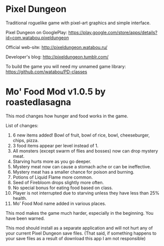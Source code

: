 Pixel Dungeon
=============

Traditional roguelike game with pixel-art graphics and simple interface.

Pixel Dungeon on GooglePlay: 
https://play.google.com/store/apps/details?id=com.watabou.pixeldungeon

Official web-site: 
http://pixeldungeon.watabou.ru/

Developer's blog: 
http://pixeldungeon.tumblr.com/

To build the game you will need my unnamed game library:
https://github.com/watabou/PD-classes




Mo' Food Mod v1.0.5 by roastedlasagna
=======================================

This mod changes how hunger and food works in the game.

List of changes:

1. 6 new items added! Bowl of fruit, bowl of rice, bowl, cheeseburger, chips, pizza.
2. 3 food items appear per level instead of 1.
3. All monsters (except swarm of flies and bosses) now can drop mystery meat.
4. Starving hurts more as you go deeper.
5. Mystery meat now can cause a stomach ache or can be ineffective.
6. Mystery meat has a smaller chance for poison and burning.
7. Potions of Liquid Flame more common.
8. Seed of Firebloom drops slightly more often.
9. No special bonus for eating food based on class.
10. Player is not interrupted due to starving unless they have less than 25% health.
11. Mo' Food Mod name added in various places.

This mod makes the game much harder, especially in the beginning. You have been warned.

This mod should install as a separate application and will not hurt any of your current
Pixel Dungeon save files. (That said, if something happens to your save files as a result
of download this app I am not responsible)